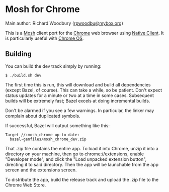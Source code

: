 Mosh for Chrome
===============

Main author: Richard Woodbury (rpwoodbu@mybox.org)

This is a [Mosh](http://mosh.mit.edu) client port for the
[Chrome](http://www.google.com/chrome/) web browser using
[Native Client](https://developers.google.com/native-client). It is
particularly useful with [Chrome OS](http://www.google.com/chromeos).

Building
--------

  You can build the dev track simply by running:

    $ ./build.sh dev

  The first time this is run, this will download and build all dependencies
  (except Bazel, of course). This can take a while, so be patient. Don't expect
  status updates for a minute or two at a time in some cases. Subsequent builds
  will be extremely fast; Bazel excels at doing incremental builds.

  Don't be alarmed if you see a few warnings. In particular, the linker may
  complain about duplicated symbols.

  If successful, Bazel will output something like this:

    Target //:mosh_chrome up-to-date:
      bazel-genfiles/mosh_chrome_dev.zip

  That .zip file contains the entire app. To load it into Chrome, unzip it into
  a directory on your machine, then go to chrome://extensions, enable
  "Developer mode", and click the "Load unpacked extension button", directing
  it to said directory. Then the app will be launchable from the app screen and
  the extensions screen.

  To distribute the app, build the release track and upload the .zip file to
  the Chrome Web Store.
